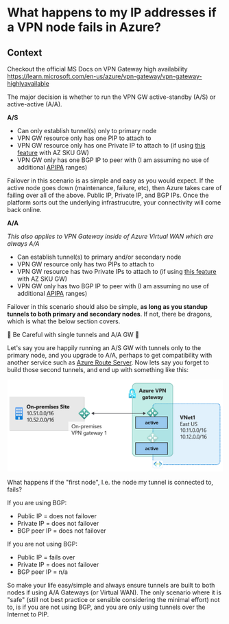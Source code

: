 # What happens to my IP addresses if a VPN node fails in Azure?

## Context

Checkout the official MS Docs on VPN Gateway high availability https://learn.microsoft.com/en-us/azure/vpn-gateway/vpn-gateway-highlyavailable

The major decision is whether to run the VPN GW active-standby (A/S) or active-active (A/A).

**A/S**

- Can only establish tunnel(s) only to primary node
- VPN GW resource only has one PIP to attach to
- VPN GW resource only has one Private IP to attach to (if using [this feature](https://learn.microsoft.com/en-us/azure/vpn-gateway/site-to-site-vpn-private-peering#portal) with AZ SKU GW)
- VPN GW only has one BGP IP to peer with (I am assuming no use of additional [APIPA](https://learn.microsoft.com/en-us/azure/vpn-gateway/bgp-howto#:~:text=BGP%20IP%20address.-,Important,-By%20default%2C%20Azure) ranges)

Failover in this scenario is as simple and easy as you would expect. If the active node goes down (maintenance, failure, etc), then Azure takes care of failing over all of the above. Public IP, Private IP, and BGP IPs. Once the platform sorts out the underlying infrastrucutre, your connectivity will come back online.

**A/A**

_This also applies to VPN Gateway inside of Azure Virtual WAN which are always A/A_

- Can establish tunnel(s) to primary and/or secondary node
- VPN GW resource only has two PIPs to attach to
- VPN GW resource has two Private IPs to attach to (if using [this feature](https://learn.microsoft.com/en-us/azure/vpn-gateway/site-to-site-vpn-private-peering#portal) with AZ SKU GW)
- VPN GW only has two BGP IP to peer with (I am assuming no use of additional [APIPA](https://learn.microsoft.com/en-us/azure/vpn-gateway/bgp-howto#:~:text=BGP%20IP%20address.-,Important,-By%20default%2C%20Azure) ranges)

Failover in this scenario should also be simple, **as long as you standup tunnels to both primary and secondary nodes**. If not, there be dragons, which is what the below section covers.

🐉 Be Careful with single tunnels and A/A GW 🐉

Let's say you are happily running an A/S GW with tunnels only to the primary node, and you upgrade to A/A, perhaps to get compatibility with another service such as [Azure Route Server](https://learn.microsoft.com/en-us/azure/route-server/expressroute-vpn-support#:~:text=route%20exchange.-,Important,-Azure%20VPN%20gateway). Now lets say you forget to build those second tunnels, and end up with something like this:

![image](image.png)

What happens if the "first node", I.e. the node my tunnel is connected to, fails?

If you are using BGP:
- Public IP = does not failover
- Private IP = does not failover
- BGP peer IP = does not failover

If you are not using BGP:
- Public IP = fails over
- Private IP = does not failover
- BGP peer IP = n/a

So make your life easy/simple and always ensure tunnels are built to both nodes if using A/A Gateways (or Virtual WAN). The only scenario where it is "safe" (still not best practice or sensible considering the minimal effort) not to, is if you are not using BGP, and you are only using tunnels over the Internet to PIP. 



